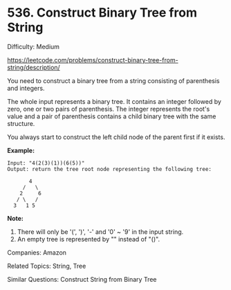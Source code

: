 # 536. Construct Binary Tree from String

Difficulty: Medium

https://leetcode.com/problems/construct-binary-tree-from-string/description/

You need to construct a binary tree from a string consisting of parenthesis and integers.

The whole input represents a binary tree. It contains an integer followed by zero, one or two pairs of parenthesis. The integer represents the root's value and a pair of parenthesis contains a child binary tree with the same structure.

You always start to construct the left child node of the parent first if it exists.

**Example:**
```
Input: "4(2(3)(1))(6(5))"
Output: return the tree root node representing the following tree:

       4
     /   \
    2     6
   / \   / 
  3   1 5  
``` 
**Note:**
1. There will only be '(', ')', '-' and '0' ~ '9' in the input string.
2. An empty tree is represented by "" instead of "()".

Companies: Amazon

Related Topics: String, Tree

Similar Questions: Construct String from Binary Tree
